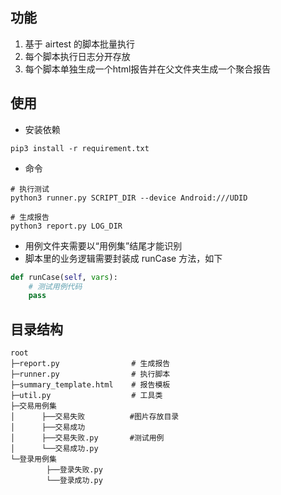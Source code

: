 
## 功能

1. 基于 airtest 的脚本批量执行
2. 每个脚本执行日志分开存放
3. 每个脚本单独生成一个html报告并在父文件夹生成一个聚合报告

## 使用

- 安装依赖
```shell
pip3 install -r requirement.txt
```

- 命令

```shell
# 执行测试
python3 runner.py SCRIPT_DIR --device Android:///UDID

# 生成报告
python3 report.py LOG_DIR
```
- 用例文件夹需要以“用例集”结尾才能识别
- 脚本里的业务逻辑需要封装成 runCase 方法，如下

```python
def runCase(self, vars):
    # 测试用例代码
    pass
```

## 目录结构

```shell
root
├─report.py                # 生成报告
├─runner.py                # 执行脚本
├─summary_template.html    # 报告模板
├─util.py                  # 工具类
├─交易用例集
│      ├──交易失败          #图片存放目录
│      ├──交易成功
│      ├──交易失败.py       #测试用例
│      └──交易成功.py
└─登录用例集
        ├──登录失败.py
        └──登录成功.py
```

